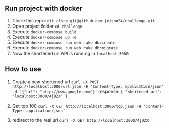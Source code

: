 ## Run project with docker
1. Clone this repo: ```git clone git@github.com:jeison24/challenge.git```
2. Open project folder ```cd challenge```
3. Execute ```docker-compose build```
4. Execute ```docker-compose up -d```
5. Execute ```docker-compose run web rake db:create```
6. Execute ```docker-compose run web rake db:migrate```
7. Now the shortened url API is running in `localhost:3000`

## How to use
1. Create a new shortened url
```curl -X POST http://localhost:3000/url.json -H 'Content-Type: application/json' -d '{"url": "http://www.google.com"}'```
response: ```{
                 "shortened_url": "localhost:3000/4jDZX"
             }```
     
2. Get top 100
```curl -X GET http://localhost:3000/top.json -H 'Content-Type: application/json'```

3. redirect to the real url ```curl -X GET http://localhost:3000/4jDZX ```
